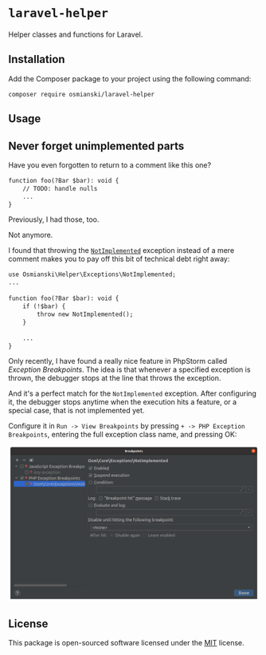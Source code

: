 # `laravel-helper`

Helper classes and functions for Laravel.

## Installation

Add the Composer package to your project using the following command:

```shell
composer require osmianski/laravel-helper
```

## Usage

## Never forget unimplemented parts

Have you even forgotten to return to a comment like this one?

    function foo(?Bar $bar): void {
        // TODO: handle nulls
        ...
    }

Previously, I had those, too.

Not anymore.

I found that throwing the [`NotImplemented`](src/Exceptions/NotImplemented.php) exception instead of a mere comment makes you to pay off this bit of technical debt right away:

    use Osmianski\Helper\Exceptions\NotImplemented;
    ...
    
    function foo(?Bar $bar): void {
        if (!$bar) {
            throw new NotImplemented();        
        }
        
        ...
    }

Only recently, I have found a really nice feature in PhpStorm called *Exception Breakpoints*. The idea is that whenever a specified exception is thrown, the debugger stops at the line that throws the exception.

And it's a perfect match for the `NotImplemented` exception. After configuring it, the debugger stops anytime when the execution hits a feature, or a special case, that is not implemented yet.

Configure it in `Run -> View Breakpoints` by pressing `+ -> PHP Exception Breakpoints`, entering the full exception class name, and pressing OK:

![Exception Breakpoints](docs/exception-breakpoints.png)


## License

This package is open-sourced software licensed under the [MIT](LICENSE.md) license.
